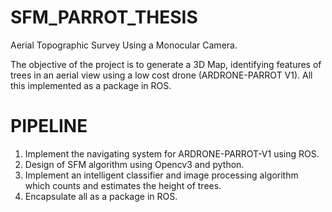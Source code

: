 # SFM_PARROT_THESIS

Aerial Topographic Survey Using a Monocular Camera.

The objective of the project is to generate a 3D Map, identifying features of trees in an aerial view using a low cost drone (ARDRONE-PARROT V1).
All this implemented as a package in ROS.

# PIPELINE
1. Implement the navigating system for ARDRONE-PARROT-V1 using ROS.
2. Design of SFM algorithm using Opencv3 and python.
3. Implement an intelligent classifier and image processing algorithm which counts and estimates the height of trees.
4. Encapsulate all as a package in ROS.
